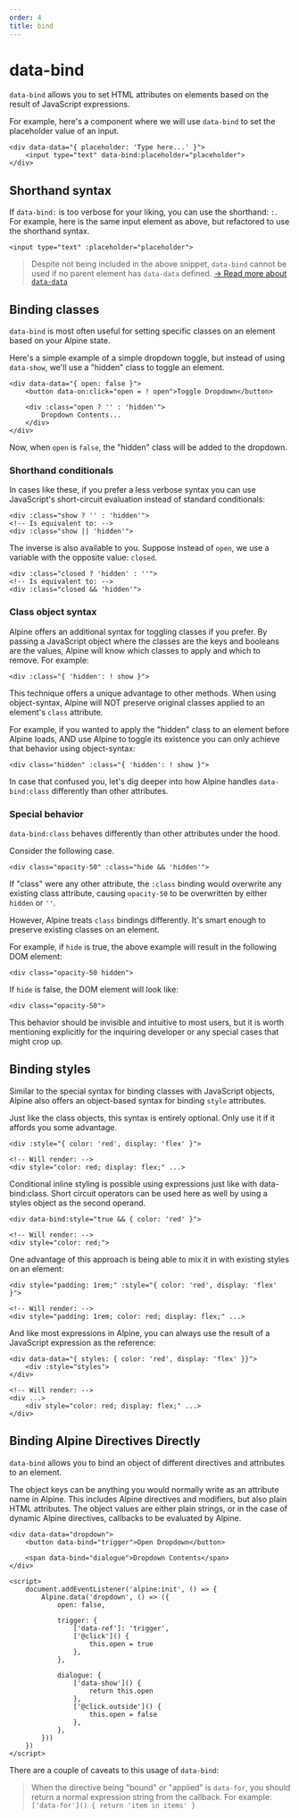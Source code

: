 ```yaml
---
order: 4
title: bind
---
```


# data-bind

`data-bind` allows you to set HTML attributes on elements based on the result of JavaScript expressions.

For example, here's a component where we will use `data-bind` to set the placeholder value of an input.

```alpine
<div data-data="{ placeholder: 'Type here...' }">
    <input type="text" data-bind:placeholder="placeholder">
</div>
```

<a name="shorthand-syntax"></a>
## Shorthand syntax

If `data-bind:` is too verbose for your liking, you can use the shorthand: `:`. For example, here is the same input element as above, but refactored to use the shorthand syntax.

```alpine
<input type="text" :placeholder="placeholder">
```

> Despite not being included in the above snippet, `data-bind` cannot be used if no parent element has `data-data` defined. [→ Read more about `data-data`](/directives/data)

<a name="binding-classes"></a>
## Binding classes

`data-bind` is most often useful for setting specific classes on an element based on your Alpine state.

Here's a simple example of a simple dropdown toggle, but instead of using `data-show`, we'll use a "hidden" class to toggle an element.

```alpine
<div data-data="{ open: false }">
    <button data-on:click="open = ! open">Toggle Dropdown</button>

    <div :class="open ? '' : 'hidden'">
        Dropdown Contents...
    </div>
</div>
```

Now, when `open` is `false`, the "hidden" class will be added to the dropdown.

<a name="shorthand-conditionals"></a>
### Shorthand conditionals

In cases like these, if you prefer a less verbose syntax you can use JavaScript's short-circuit evaluation instead of standard conditionals:

```alpine
<div :class="show ? '' : 'hidden'">
<!-- Is equivalent to: -->
<div :class="show || 'hidden'">
```

The inverse is also available to you. Suppose instead of `open`, we use a variable with the opposite value: `closed`.

```alpine
<div :class="closed ? 'hidden' : ''">
<!-- Is equivalent to: -->
<div :class="closed && 'hidden'">
```

<a name="class-object-syntax"></a>
### Class object syntax

Alpine offers an additional syntax for toggling classes if you prefer. By passing a JavaScript object where the classes are the keys and booleans are the values, Alpine will know which classes to apply and which to remove. For example:

```alpine
<div :class="{ 'hidden': ! show }">
```

This technique offers a unique advantage to other methods. When using object-syntax, Alpine will NOT preserve original classes applied to an element's `class` attribute.

For example, if you wanted to apply the "hidden" class to an element before Alpine loads, AND use Alpine to toggle its existence you can only achieve that behavior using object-syntax:

```alpine
<div class="hidden" :class="{ 'hidden': ! show }">
```

In case that confused you, let's dig deeper into how Alpine handles `data-bind:class` differently than other attributes.

<a name="special-behavior"></a>
### Special behavior

`data-bind:class` behaves differently than other attributes under the hood.

Consider the following case.

```alpine
<div class="opacity-50" :class="hide && 'hidden'">
```

If "class" were any other attribute, the `:class` binding would overwrite any existing class attribute, causing `opacity-50` to be overwritten by either `hidden` or `''`.

However, Alpine treats `class` bindings differently. It's smart enough to preserve existing classes on an element.

For example, if `hide` is true, the above example will result in the following DOM element:

```alpine
<div class="opacity-50 hidden">
```

If `hide` is false, the DOM element will look like:

```alpine
<div class="opacity-50">
```

This behavior should be invisible and intuitive to most users, but it is worth mentioning explicitly for the inquiring developer or any special cases that might crop up.

<a name="binding-styles"></a>
## Binding styles

Similar to the special syntax for binding classes with JavaScript objects, Alpine also offers an object-based syntax for binding `style` attributes.

Just like the class objects, this syntax is entirely optional. Only use it if it affords you some advantage.

```alpine
<div :style="{ color: 'red', display: 'flex' }">

<!-- Will render: -->
<div style="color: red; display: flex;" ...>
```

Conditional inline styling is possible using expressions just like with data-bind:class. Short circuit operators can be used here as well by using a styles object as the second operand.
```alpine
<div data-bind:style="true && { color: 'red' }">

<!-- Will render: -->
<div style="color: red;">
```

One advantage of this approach is being able to mix it in with existing styles on an element:

```alpine
<div style="padding: 1rem;" :style="{ color: 'red', display: 'flex' }">

<!-- Will render: -->
<div style="padding: 1rem; color: red; display: flex;" ...>
```

And like most expressions in Alpine, you can always use the result of a JavaScript expression as the reference:

```alpine
<div data-data="{ styles: { color: 'red', display: 'flex' }}">
    <div :style="styles">
</div>

<!-- Will render: -->
<div ...>
    <div style="color: red; display: flex;" ...>
</div>
```

<a name="bind-directives"></a>
## Binding Alpine Directives Directly

`data-bind` allows you to bind an object of different directives and attributes to an element.

The object keys can be anything you would normally write as an attribute name in Alpine. This includes Alpine directives and modifiers, but also plain HTML attributes. The object values are either plain strings, or in the case of dynamic Alpine directives, callbacks to be evaluated by Alpine.

```alpine
<div data-data="dropdown">
    <button data-bind="trigger">Open Dropdown</button>

    <span data-bind="dialogue">Dropdown Contents</span>
</div>

<script>
    document.addEventListener('alpine:init', () => {
        Alpine.data('dropdown', () => ({
            open: false,

            trigger: {
                ['data-ref']: 'trigger',
                ['@click']() {
                    this.open = true
                },
            },

            dialogue: {
                ['data-show']() {
                    return this.open
                },
                ['@click.outside']() {
                    this.open = false
                },
            },
        }))
    })
</script>
```

There are a couple of caveats to this usage of `data-bind`:

> When the directive being "bound" or "applied" is `data-for`, you should return a normal expression string from the callback. For example: `['data-for']() { return 'item in items' }`
